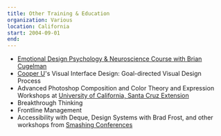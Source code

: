 ```yaml
---
title: Other Training & Education 
organization: Various
location: California
start: 2004-09-01
end: 
---
```

- [Emotional Design Psychology & Neuroscience Course with Brian Cugelman](https://www.alterspark.com/training/emotional-design-psychology)
- [Cooper U](https://www.cooper.com/index.php/innovation-programs/)'s Visual Interface Design: Goal-directed Visual Design Process
- Advanced Photoshop Composition and Color Theory and Expression Workshops at [University of California, Santa Cruz Extension](https://www.ucsc-extension.edu/)
- Breakthrough Thinking
- Frontline Management
- Accessibility with Deque, Design Systems with Brad Frost, and other workshops from [Smashing Conferences](https://smashingconf.com/live/)
